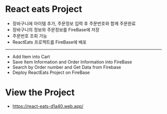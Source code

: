 # React eats Project
- 장바구니에 아이템 추가, 주문정보 입력 후 주문번호와 함께 주문완료
- 장바구니의 정보와 주문정보를 FireBase에 저장
- 주문번호 조회 가능
- ReactEats 프로젝트를 FireBase에 배포
<hr/>

- Add Item into Cart
- Save Item Information and Order Information into FireBase
- Search by Order number and Get Data from Firebase
- Deploy ReactEats Project on FireBase

# View the Project
- https://react-eats-d1a40.web.app/
